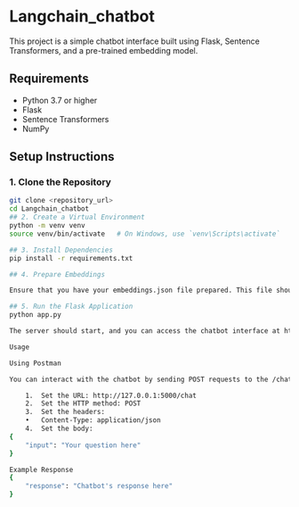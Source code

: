 # Langchain_chatbot

This project is a simple chatbot interface built using Flask, Sentence Transformers, and a pre-trained embedding model.

## Requirements

- Python 3.7 or higher
- Flask
- Sentence Transformers
- NumPy

## Setup Instructions

### 1. Clone the Repository

```bash
git clone <repository_url>
cd Langchain_chatbot
## 2. Create a Virtual Environment
python -m venv venv
source venv/bin/activate   # On Windows, use `venv\Scripts\activate`

## 3. Install Dependencies
pip install -r requirements.txt

## 4. Prepare Embeddings

Ensure that you have your embeddings.json file prepared. This file should contain the precomputed embeddings and corresponding documents. You can generate this file using the embeddings_store.py script.

## 5. Run the Flask Application
python app.py

The server should start, and you can access the chatbot interface at http://127.0.0.1:5000/.

Usage

Using Postman

You can interact with the chatbot by sending POST requests to the /chat endpoint using Postman or a similar tool.

	1.	Set the URL: http://127.0.0.1:5000/chat
	2.	Set the HTTP method: POST
	3.	Set the headers:
	•	Content-Type: application/json
	4.	Set the body:
{
    "input": "Your question here"
}

Example Response
{
    "response": "Chatbot's response here"
}
